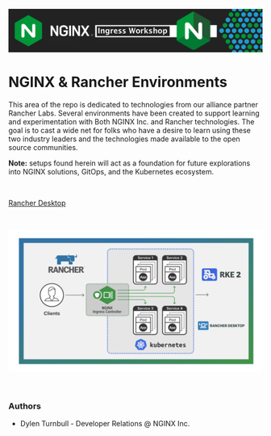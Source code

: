 ![Nginx Ingress Workshop](/media/nicworkshop-banner.png)

# NGINX & Rancher Environments
This area of the repo is dedicated to technologies from our alliance partner Rancher Labs. Several environments have been created to support learning and experimentation with Both NGINX Inc. and Rancher technologies. The goal is to cast a wide net for folks who have a desire to learn using these two industry leaders and the technologies made available to the open source communities.

**Note:** setups found herein will act as a foundation for future explorations into NGINX solutions, GitOps, and the Kubernetes ecosystem.

<br>

[Rancher Desktop](https://github.com/nginxinc/nginx-ingress-workshops/tree/RancherDTContentAdd/Rancher/Documentation)

<br>

![Nginx & Rancher](/Rancher/Documentation/media/nginx-rancher.png)

<br>

### Authors
- Dylen Turnbull - Developer Relations @ NGINX Inc.